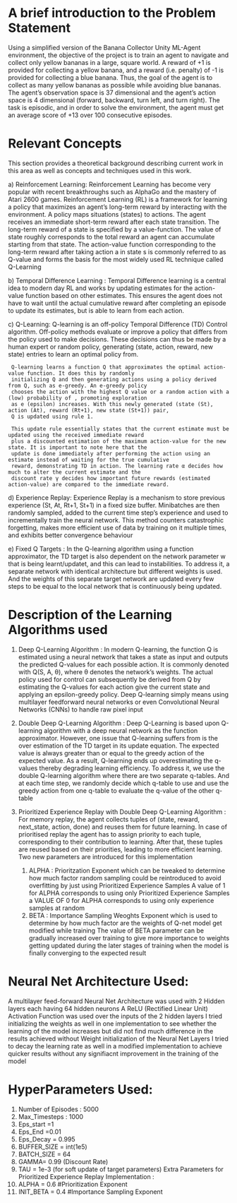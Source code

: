 # A brief introduction to the Problem Statement
  Using a simplified version of the Banana Collector Unity ML-Agent environment, the objective of the project is to train an agent to     navigate and collect only yellow bananas in a large, square world. A reward of +1 is provided for collecting a yellow banana, and a     reward (i.e. penalty) of -1 is provided for collecting a blue banana. Thus, the goal of the agent is to collect as many yellow bananas   as possible while avoiding blue bananas. The agent’s observation space is 37 dimensional and the agent’s action space is 4 dimensional   (forward, backward, turn left, and turn right). The task is episodic, and in order to solve the environment, the agent must get an       average score of +13 over 100 consecutive episodes.
  
  
# Relevant Concepts 
  This section provides a theoretical background describing current work in this area as well as concepts
  and techniques used in this work.
  
  a) Reinforcement Learning:
     Reinforcement Learning has become very popular with recent breakthroughs such as AlphaGo
     and the mastery of Atari 2600 games. Reinforcement Learning (RL) is a framework for learning
     a policy that maximizes an agent’s long-term reward by interacting with the environment. A policy
     maps situations (states) to actions. The agent receives an immediate short-term reward after each state
     transition. The long-term reward of a state is specified by a value-function. The value of state roughly
     corresponds to the total reward an agent can accumulate starting from that state. The action-value
     function corresponding to the long-term reward after taking action a in state s is commonly referred
     to as Q-value and forms the basis for the most widely used RL technique called Q-Learning
 
  b) Temporal Difference Learning :
     Temporal Difference learning is a central idea to modern day RL and works by updating estimates for the 
     action-value function based on other estimates. This ensures the agent does not have to wait until the 
     actual cumulative reward after completing an episode to update its estimates, but is able to learn from 
     each action.
      
  c) Q-Learning:
     Q-learning is an off-policy Temporal Difference (TD) Control algorithm. Off-policy methods evaluate
     or improve a policy that differs from the policy used to make decisions. These decisions can thus be
     made by a human expert or random policy, generating (state, action, reward, new state) entries to
     learn an optimal policy from.
     
     Q-learning learns a function Q that approximates the optimal action-value function. It does this by randomly 
     initializing Q and then generating actions using a policy derived from Q, such as e-greedy. An e-greedy policy 
     chooses the action with the highest Q value or a random action with a (low) probability of , promoting exploration 
     as e (epsilon) increases. With this newly generated (state (St), action (At), reward (Rt+1), new state (St+1)) pair,
     Q is updated using rule 1.
     
     This update rule essentially states that the current estimate must be updated using the received immediate reward 
     plus a discounted estimation of the maximum action-value for the new state. It is important to note here that the 
     update is done immediately after performing the action using an estimate instead of waiting for the true cumulative
     reward, demonstrating TD in action. The learning rate α decides how much to alter the current estimate and the
     discount rate γ decides how important future rewards (estimated action-value) are compared to the immediate reward.
     
 d) Experience Replay:
    Experience Replay is a mechanism to store previous experience (St, At, Rt+1, St+1) in a fixed size buffer. 
    Minibatches are then randomly sampled, added to the current time step’s experience and used to incrementally 
    train the neural network. This method counters catastrophic forgetting, makes more efficient use of data by 
    training on it multiple times, and exhibits better convergence behaviour
    
 e) Fixed Q Targets :
    In the Q-learning algorithm using a function approximator, the TD target is also dependent on the network parameter w that is           being learnt/updatet, and this can lead to instabilities. To address it, a separate network with identical architecture but             different weights is used. And the weights of this separate target network are updated every few steps to be equal to the local         network that is continuously being updated.
 
     
# Description of the Learning Algorithms used  

1) Deep Q-Learning Algorithm :
   In modern Q-learning, the function Q is estimated using a neural network that takes a state as input
   and outputs the predicted Q-values for each possible action. It is commonly denoted with Q(S, A, θ),
   where θ denotes the network’s weights. The actual policy used for control can subsequently be
   derived from Q by estimating the Q-values for each action give the current state and applying an
   epsilon-greedy policy. Deep Q-learning simply means using multilayer feedforward neural networks or even
   Convolutional Neural Networks (CNNs) to handle raw pixel input
   
2) Double Deep Q-Learning Algorithm :
   Deep Q-Learning is based upon Q-learning algorithm with a deep neural network as the function approximator. However, one issue that      Q-learning suffers from is the over estimation of the TD target in its update equation. The expected value is always greater than or    equal to the greedy action of the expected value. As a result, Q-learning ends up overestimating the q-values thereby degrading          learning efficiency. To address it, we use the double Q-learning algorithm where there are two separate q-tables. And at each time      step, we randomly decide which q-table to use and use the greedy action from one q-table to evaluate the q-value of the other q-table
   
3) Prioritized Experience Replay with Double Deep Q-Learning Algorithm :
   For memory replay, the agent collects tuples of (state, reward, next_state, action, done) and reuses them for future learning. In        case of prioritised replay the agent has to assign priority to each tuple, corresponding to their contribution to learning. After        that, these tuples are reused based on their priorities, leading to more efficient learning.
   Two new parameters are introduced for this implementation 
   1) ALPHA : Prioritzation Exponent which can be tweaked to determine how much factor random sampling could be reintroduced to avoid 
      overfitting by just using Prioritized Experience Samples 
      A value of 1 for ALPHA corresponds to using only Prioritized Experience Samples
      a VALUE OF 0 for ALPHA corresponds to using only experience samples at random
   2) BETA : Importance Sampling Weoghts Exponent which is used to determine by how much factor are the weights of Q-net model
             get modified while training
             The value of BETA parameter can be gradually increased over training to give more importance to weights getting updated
             during the later stages of training when the model is finally converging to the expected result

# Neural Net Architecture Used:
  A multilayer feed-forward Neural Net Architecture was used with 2 Hidden layers each having 64 hidden neurons 
  A ReLU (Rectified Linear Unit) Activation Function was used over the inputs of the 2 hidden layers
  I tried initializing the weights as well in one implementation to see whether the learning of the model increases
  but did not find much difference in the results achieved without Weight initialization of the Neural Net Layers
  I tried to decay the learning rate as well in a modified implementation to achieve quicker results without any 
  signifiacnt improvement in the training of the model
 
# HyperParameters Used:
  1) Number of Episodes : 5000
  2) Max_Timesteps : 1000
  3) Eps_start =1
  4) Eps_End =0.01
  5) Eps_Decay = 0.995
  6) BUFFER_SIZE = int(1e5)  
  7) BATCH_SIZE = 64
  8) GAMMA= 0.99 (Discount Rate)
  9) TAU = 1e-3 (for soft update of target parameters)
  Extra Parameters for Prioritized Experience Replay Implementation :
  10) ALPHA = 0.6    #Prioritization Exponent
  11)  INIT_BETA = 0.4    #Importance Sampling Exponent 
  
  
  
   
   
